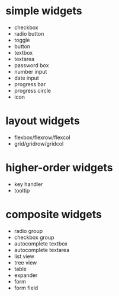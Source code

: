 # simple widgets
- checkbox
- radio button
- toggle
- button
- textbox
- textarea
- password box
- number input
- date input
- progress bar
- progress circle
- icon

# layout widgets
- flexbox/flexrow/flexcol
- grid/gridrow/gridcol

# higher-order widgets
- key handler
- tooltip

# composite widgets
- radio group
- checkbox group
- autocomplete textbox
- autocomplete textarea
- list view
- tree view
- table
- expander
- form
- form field

